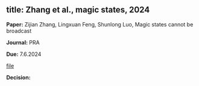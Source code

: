 title: Zhang et al., magic states, 2024
---

**Paper:** Zijian Zhang, Lingxuan Feng, Shunlong Luo, Magic states cannot be broadcast
 
**Journal:** PRA

**Due:** 7.6.2024

[file](REF_zhang2024/file.pdf)


**Decision:** 


